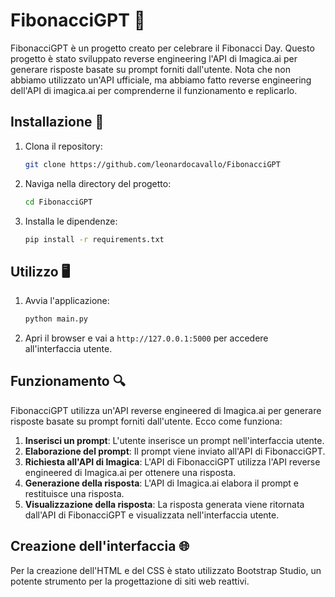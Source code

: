 # FibonacciGPT 🌟

FibonacciGPT è un progetto creato per celebrare il Fibonacci Day. Questo progetto è stato sviluppato reverse engineering l'API di Imagica.ai per generare risposte basate su prompt forniti dall'utente. Nota che non abbiamo utilizzato un'API ufficiale, ma abbiamo fatto reverse engineering dell'API di imagica.ai per comprenderne il funzionamento e replicarlo.

## Installazione 🚀

1. Clona il repository:
    ```sh
    git clone https://github.com/leonardocavallo/FibonacciGPT
    ```
2. Naviga nella directory del progetto:
    ```sh
    cd FibonacciGPT
    ```
3. Installa le dipendenze:
    ```sh
    pip install -r requirements.txt
    ```

## Utilizzo 🖥️

1. Avvia l'applicazione:
    ```sh
    python main.py
    ```
2. Apri il browser e vai a `http://127.0.0.1:5000` per accedere all'interfaccia utente.

## Funzionamento 🔍

FibonacciGPT utilizza un'API reverse engineered di Imagica.ai per generare risposte basate su prompt forniti dall'utente. Ecco come funziona:

1. **Inserisci un prompt**: L'utente inserisce un prompt nell'interfaccia utente.
2. **Elaborazione del prompt**: Il prompt viene inviato all'API di FibonacciGPT.
3. **Richiesta all'API di Imagica**: L'API di FibonacciGPT utilizza l'API reverse engineered di Imagica.ai per ottenere una risposta.
4. **Generazione della risposta**: L'API di Imagica.ai elabora il prompt e restituisce una risposta.
5. **Visualizzazione della risposta**: La risposta generata viene ritornata dall'API di FibonacciGPT e visualizzata nell'interfaccia utente.

## Creazione dell'interfaccia 🌐

Per la creazione dell'HTML e del CSS è stato utilizzato Bootstrap Studio, un potente strumento per la progettazione di siti web reattivi.
